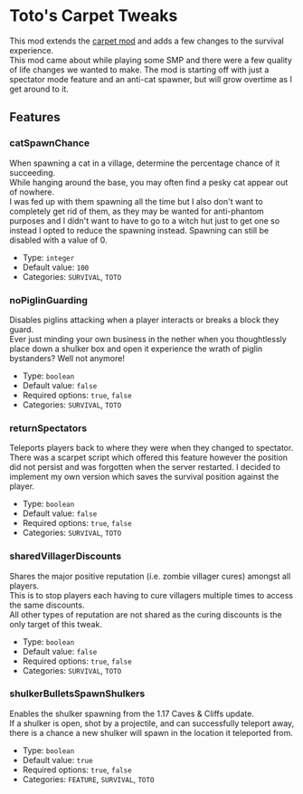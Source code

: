 # Toto's Carpet Tweaks

This mod extends the [carpet mod](https://github.com/gnembon/fabric-carpet) and adds a few changes to the survival experience.   
This mod came about while playing some SMP and there were a few quality of life changes we wanted to make. The mod is starting off with just a spectator mode feature and an anti-cat spawner, but will grow overtime as I get around to it.

## Features 

### catSpawnChance
When spawning a cat in a village, determine the percentage chance of it succeeding.   
While hanging around the base, you may often find a pesky cat appear out of nowhere.  
I was fed up with them spawning all the time but I also don't want to completely get rid of them, as they may be wanted for anti-phantom purposes and I didn't want to have to go to a witch hut just to get one so instead I opted to reduce the spawning instead. Spawning can still be disabled with a value of 0.

* Type: `integer`
* Default value: `100`
* Categories: `SURVIVAL`, `TOTO`

### noPiglinGuarding
Disables piglins attacking when a player interacts or breaks a block they guard.  
Ever just minding your own business in the nether when you thoughtlessly place down a shulker box and open it experience the wrath of piglin bystanders? Well not anymore!

* Type: `boolean`
* Default value: `false`
* Required options: `true`, `false`
* Categories: `SURVIVAL`, `TOTO`

### returnSpectators 
Teleports players back to where they were when they changed to spectator.  
There was a scarpet script which offered this feature however the position did not persist and was forgotten when the server restarted. I decided to implement my own version which saves the survival position against the player.

* Type: `boolean`
* Default value: `false`
* Required options: `true`, `false`
* Categories: `SURVIVAL`, `TOTO`

### sharedVillagerDiscounts
Shares the major positive reputation (i.e. zombie villager cures) amongst all players.  
This is to stop players each having to cure villagers multiple times to access the same discounts.  
All other types of reputation are not shared as the curing discounts is the only target of this tweak.

* Type: `boolean`
* Default value: `false`
* Required options: `true`, `false`
* Categories: `SURVIVAL`, `TOTO`

### shulkerBulletsSpawnShulkers
Enables the shulker spawning from the 1.17 Caves & Cliffs update.  
If a shulker is open, shot by a projectile, and can successfully teleport away, there is a chance a new shulker will spawn in the location it teleported from.

* Type: `boolean`
* Default value: `true`
* Required options: `true`, `false`
* Categories: `FEATURE`, `SURVIVAL`, `TOTO`

